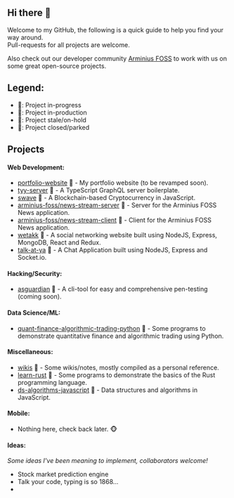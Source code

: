 ## Hi there 👋
Welcome to my GitHub, the following is a quick guide to help you find your way around.  
Pull-requests for all projects are welcome.

Also check out our developer community [Arminius FOSS](https://github.com/arminius-foss) to work with us on some great open-source projects.

## Legend:
- :green_book:: Project in-progress
- :blue_book:: Project in-production
- :orange_book:: Project stale/on-hold
- :closed_book:: Project closed/parked

## Projects
#### Web Development:
- [portfolio-website](https://devwatch.org/) :blue_book: - My portfolio website (to be revamped soon).
- [tyy-server](https://github.com/hrittik777/tyy-server) :green_book: - A TypeScript GraphQL server boilerplate.
- [swave](https://github.com/hrittik777/swave) :blue_book: - A Blockchain-based Cryptocurrency in JavaScript.
- [arminius-foss/news-stream-server](https://github.com/arminius-foss/news-stream-server) :orange_book: - Server for the Arminius FOSS News application.
- [arminius-foss/news-stream-client](https://github.com/arminius-foss/news-stream-client) :orange_book: - Client for the Arminius FOSS News application.
- [wetakk](https://github.com/hrittik777/wetakk) :closed_book: - A social networking website built using NodeJS, Express, MongoDB, React and Redux.
- [talk-at-ya](https://github.com/hrittik777/talk-at-ya) :closed_book: - A Chat Application built using NodeJS, Express and Socket.io.

#### Hacking/Security:
- [asguardian](https://github.com/hrittik777/asguardian) :green_book: - A cli-tool for easy and comprehensive pen-testing (coming soon).

#### Data Science/ML:
- [quant-finance-algorithmic-trading-python](https://github.com/hrittik777/quant-finance-algorithmic-trading-python) :orange_book: - Some programs to demonstrate quantitative finance and algorithmic trading using Python.

#### Miscellaneous:
- [wikis](https://github.com/hrittik777/wikis) :green_book: - Some wikis/notes, mostly compiled as a personal reference.
- [learn-rust](https://github.com/hrittik777/learn-rust) :orange_book: - Some programs to demonstrate the basics of the Rust programming language.
- [ds-algorithms-javascript](https://github.com/hrittik777/ds-algorithms-javascript) :green_book: - Data structures and algorithms in JavaScript.

#### Mobile:
- Nothing here, check back later. :monkey_face:

#### Ideas:
*Some ideas I've been meaning to implement, collaborators welcome!*
- Stock market prediction engine
- Talk your code, typing is so 1868...
- 